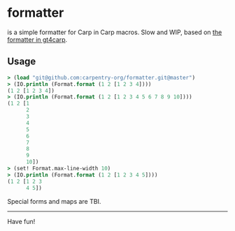 # formatter

is a simple formatter for Carp in Carp macros. Slow and WIP, based on [the
formatter in gt4carp](https://github.com/carpentry-org/gt4carp/).

## Usage

```clojure
> (load "git@github.com:carpentry-org/formatter.git@master")
> (IO.println (Format.format (1 2 [1 2 3 4])))
(1 2 [1 2 3 4])
> (IO.println (Format.format (1 2 [1 2 3 4 5 6 7 8 9 10])))
(1 2 [1
      2
      3
      4
      5
      6
      7
      8
      9
      10])
> (set! Format.max-line-width 10)
> (IO.println (Format.format (1 2 [1 2 3 4 5])))
(1 2 [1 2 3
      4 5])
```

Special forms and maps are TBI.

<hr/>

Have fun!
